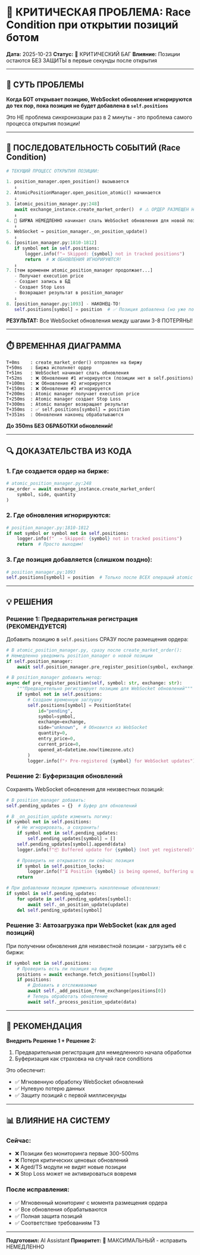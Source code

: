 # 🚨 КРИТИЧЕСКАЯ ПРОБЛЕМА: Race Condition при открытии позиций ботом

**Дата:** 2025-10-23
**Статус:** 🔴 КРИТИЧЕСКИЙ БАГ
**Влияние:** Позиции остаются БЕЗ ЗАЩИТЫ в первые секунды после открытия

---

## 🎯 СУТЬ ПРОБЛЕМЫ

**Когда БОТ открывает позицию, WebSocket обновления игнорируются до тех пор, пока позиция не будет добавлена в `self.positions`**

Это НЕ проблема синхронизации раз в 2 минуты - это проблема самого процесса открытия позиции!

---

## 🔄 ПОСЛЕДОВАТЕЛЬНОСТЬ СОБЫТИЙ (Race Condition)

```python
# ТЕКУЩИЙ ПРОЦЕСС ОТКРЫТИЯ ПОЗИЦИИ:

1. position_manager.open_position() вызывается
   ↓
2. AtomicPositionManager.open_position_atomic() начинается
   ↓
3. [atomic_position_manager.py:248]
   await exchange_instance.create_market_order()  # ⚠️ ОРДЕР РАЗМЕЩЕН НА БИРЖЕ!
   ↓
4. 🔴 БИРЖА НЕМЕДЛЕННО начинает слать WebSocket обновления для новой позиции
   ↓
5. WebSocket → position_manager._on_position_update()
   ↓
6. [position_manager.py:1810-1812]
   if symbol not in self.positions:
       logger.info(f"→ Skipped: {symbol} not in tracked positions")
       return  # ❌ ОБНОВЛЕНИЯ ИГНОРИРУЮТСЯ!
   ↓
7. [тем временем atomic_position_manager продолжает...]
   - Получает execution price
   - Создает запись в БД
   - Создает Stop Loss
   - Возвращает результат в position_manager
   ↓
8. [position_manager.py:1093] - НАКОНЕЦ-ТО!
   self.positions[symbol] = position  # ✅ Позиция добавлена (но уже поздно!)
```

**РЕЗУЛЬТАТ:** Все WebSocket обновления между шагами 3-8 ПОТЕРЯНЫ!

---

## ⏱️ ВРЕМЕННАЯ ДИАГРАММА

```
T+0ms    : create_market_order() отправлен на биржу
T+50ms   : Биржа исполняет ордер
T+51ms   : WebSocket начинает слать обновления
T+52ms   : ❌ Обновление #1 игнорируется (позиции нет в self.positions)
T+100ms  : ❌ Обновление #2 игнорируется
T+150ms  : ❌ Обновление #3 игнорируется
T+200ms  : Atomic manager получает execution price
T+250ms  : Atomic manager создает Stop Loss
T+300ms  : Atomic manager возвращает результат
T+350ms  : ✅ self.positions[symbol] = position
T+351ms  : Обновления наконец обрабатываются
```

**До 350ms БЕЗ ОБРАБОТКИ обновлений!**

---

## 🔍 ДОКАЗАТЕЛЬСТВА ИЗ КОДА

### 1. Где создается ордер на бирже:
```python
# atomic_position_manager.py:248
raw_order = await exchange_instance.create_market_order(
    symbol, side, quantity
)
```

### 2. Где обновления игнорируются:
```python
# position_manager.py:1810-1812
if not symbol or symbol not in self.positions:
    logger.info(f"  → Skipped: {symbol} not in tracked positions")
    return  # Просто выходим!
```

### 3. Где позиция добавляется (слишком поздно):
```python
# position_manager.py:1093
self.positions[symbol] = position  # Только после ВСЕХ операций atomic manager
```

---

## 💡 РЕШЕНИЯ

### Решение 1: **Предварительная регистрация** (РЕКОМЕНДУЕТСЯ)
Добавить позицию в `self.positions` СРАЗУ после размещения ордера:

```python
# В atomic_position_manager.py, сразу после create_market_order():
# Немедленно уведомить position_manager о новой позиции
if self.position_manager:
    await self.position_manager.pre_register_position(symbol, exchange)

# В position_manager добавить метод:
async def pre_register_position(self, symbol: str, exchange: str):
    """Предварительно регистрирует позицию для WebSocket обновлений"""
    if symbol not in self.positions:
        # Создаем временную заглушку
        self.positions[symbol] = PositionState(
            id="pending",
            symbol=symbol,
            exchange=exchange,
            side="unknown",  # Обновится из WebSocket
            quantity=0,
            entry_price=0,
            current_price=0,
            opened_at=datetime.now(timezone.utc)
        )
        logger.info(f"⚡ Pre-registered {symbol} for WebSocket updates")
```

### Решение 2: **Буферизация обновлений**
Сохранять WebSocket обновления для неизвестных позиций:

```python
# В position_manager добавить:
self.pending_updates = {}  # Буфер для обновлений

# В _on_position_update изменить логику:
if symbol not in self.positions:
    # Не игнорировать, а сохранить!
    if symbol not in self.pending_updates:
        self.pending_updates[symbol] = []
    self.pending_updates[symbol].append(data)
    logger.info(f"📦 Buffered update for {symbol} (not yet registered)")

    # Проверить не открывается ли сейчас позиция
    if symbol in self.position_locks:
        logger.info(f"⏳ Position {symbol} is being opened, buffering updates")
    return

# При добавлении позиции применить накопленные обновления:
if symbol in self.pending_updates:
    for update in self.pending_updates[symbol]:
        await self._on_position_update(update)
    del self.pending_updates[symbol]
```

### Решение 3: **Автозагрузка при WebSocket** (как для aged позиций)
При получении обновления для неизвестной позиции - загрузить её с биржи:

```python
if symbol not in self.positions:
    # Проверить есть ли позиция на бирже
    positions = await exchange.fetch_positions([symbol])
    if positions:
        # Добавить в отслеживаемые
        await self._add_position_from_exchange(positions[0])
        # Теперь обработать обновление
        await self._process_position_update(data)
```

---

## 🎯 РЕКОМЕНДАЦИЯ

**Внедрить Решение 1 + Решение 2:**
1. Предварительная регистрация для немедленного начала обработки
2. Буферизация как страховка на случай race conditions

Это обеспечит:
- ✅ Мгновенную обработку WebSocket обновлений
- ✅ Нулевую потерю данных
- ✅ Защиту позиций с первой миллисекунды

---

## 📊 ВЛИЯНИЕ НА СИСТЕМУ

### Сейчас:
- ❌ Позиции без мониторинга первые 300-500ms
- ❌ Потеря критических ценовых обновлений
- ❌ Aged/TS модули не видят новые позиции
- ❌ Stop Loss может не активироваться вовремя

### После исправления:
- ✅ Мгновенный мониторинг с момента размещения ордера
- ✅ Все обновления обрабатываются
- ✅ Полная защита позиций
- ✅ Соответствие требованиям ТЗ

---

**Подготовил:** AI Assistant
**Приоритет:** 🔴 МАКСИМАЛЬНЫЙ - исправить НЕМЕДЛЕННО